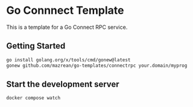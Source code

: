 # Go Connnect Template

This is a template for a Go Connect RPC service.

## Getting Started
```bash
go install golang.org/x/tools/cmd/gonew@latest
gonew github.com/mazrean/go-templates/connectrpc your.domain/myprog
```

## Start the development server
```bash
docker compose watch
```
